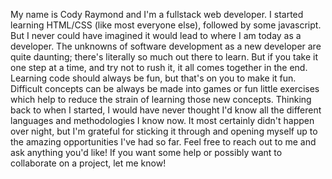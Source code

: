 My name is Cody Raymond and I'm a fullstack web developer. I started learning HTML/CSS (like most everyone else), followed by some javascript. But I never could have imagined it would lead to where I am today as a developer.  The unknowns of software development as a new developer are quite daunting; there's literally so much out there to learn. But if you take it one step at a time, and try not to rush it, it all comes together in the end. Learning code should always be fun, but that's on you to make it fun. Difficult concepts can be always be made into games or fun little exercises which help to reduce the strain of learning those new concepts. Thinking back to when I started, I would have never thought I'd know all the different languages and methodologies I know now. It most certainly didn't happen over night, but I'm grateful for sticking it through and opening myself up to the amazing opportunities I've had so far. Feel free to reach out to me and ask anything you'd like! If you want some help or possibly want to collaborate on a project, let me know!
